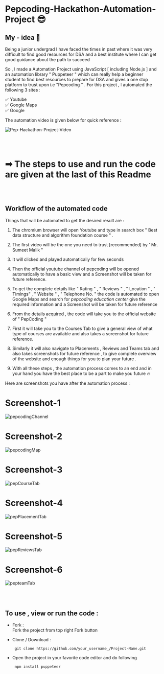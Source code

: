 # Pepcoding-Hackathon-Automation-Project 😎


## My - idea 🔆

Being a junior undergrad I have faced the times in past where it was very difficult to find good resources for DSA and a best institute where I can get good guidance about the path to succeed 

So , I made a Automation Project using JavaScript [ including Node.js ] and an automation library " Puppeteer " which can really help a beginner student to find best resources to prepare for DSA and gives a one stop platform to trust upon i.e "Pepcoding " . 
For this project , I automated the following 3 sites :

✅ Youtube       
✅ Google Maps      
✅ Google 

The automation video is given below for quick reference  :


 ![Pep-Hackathon-Project-Video](https://user-images.githubusercontent.com/64856348/114754851-a7b08f80-9d76-11eb-81e4-25f35b3a854b.gif)

<br><br>
 
# ➡ The steps to use and run the code are given at the last of this Readme 
 
 
 <br><br>
 
## Workflow of the automated code 
Things that will be automated to get the desired result are :
1. The chromium browser will open Youtube and type in search box " Best data structure and algorithm foundation course " .

2. The first video will be the one you need to trust [recommended] by ' Mr. Sumeet Malik "

3. It will clicked and played automatically for few seconds 

4. Then the official youtube channel of pepcoding will be opened automatically to have a basic view and a Screenshot will be taken for future reference.

5. To get the complete details like " Rating " , " Reviews " , " Location " , " Timings" , " Website " , " Telephone No. " the code is automated to open Google Maps and search for *pepcoding education center* give the required information and a Screenshot will be taken for future reference 

6. From the details acquired , the code will take you to the official website of  " PepCoding " 

7. First it will take you to the Courses Tab to give a general view of what type of courses are available and also takes a screenshot for future reference.

8. Similarly it will also navigate to Placements , Reviews and Teams tab  and also takes screenshots for future reference , to give complete overview of the website and enough things for you to plan your future .

9. With all these steps , the automation process comes to an end and in your hand you have the best place to be a part to make you future 🔥



Here are screenshots you have after the automation process :

# Screenshot-1
![pepcodingChannel](https://user-images.githubusercontent.com/64856348/114720312-8be8c180-9d55-11eb-8101-46ac584aab47.png)

# Screenshot-2
![pepcodingMap](https://user-images.githubusercontent.com/64856348/114720378-999e4700-9d55-11eb-8c2f-993b3a2ac429.png)

# Screenshot-3
![pepCourseTab](https://user-images.githubusercontent.com/64856348/114720436-a4f17280-9d55-11eb-8ae2-140e5bcb82f9.png)

# Screenshot-4
![pepPlacementTab](https://user-images.githubusercontent.com/64856348/114721529-a0798980-9d56-11eb-8975-0753ca08d352.png)

# Screenshot-5
![pepReviewsTab](https://user-images.githubusercontent.com/64856348/114720534-b9ce0600-9d55-11eb-8296-a63bfa009b38.png)

# Screenshot-6
![pepteamTab](https://user-images.githubusercontent.com/64856348/114720573-c0f51400-9d55-11eb-9bd5-f6f8016758db.png)

<br><br>

## To use , view or run the code :

* Fork :                  
       Fork the project from top right Fork button 
* Clone / Download :

       git clone https://github.com/your_username_/Project-Name.git
* Open the project in your favorite code editor and do following

       npm install puppeteer 
